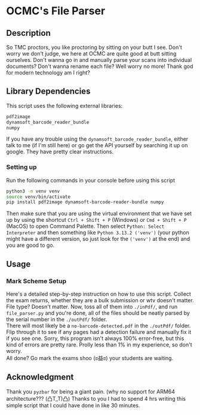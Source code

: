 # OCMC's File Parser
## Description
So TMC proctors, you like proctoring by sitting on your butt I see. Don't worry we don't judge, we here at OCMC are quite good at butt sitting ourselves. Don't wanna go in and manually parse your scans into individual documents? Don't wanna rename each file? Well worry no more! Thank god for modern technology am I right?
## Library Dependencies
This script uses the following external libraries:
```bash
pdf2image
dynamsoft_barcode_reader_bundle
numpy
```
If you have any trouble using the `dynamsoft_barcode_reader_bundle`, either talk to me (if I'm still here) or go get the API yourself by searching it up on google. They have pretty clear instructions.

### Setting up
Run the following commands in your console before using this script
```bash
python3 -m venv venv
source venv/bin/activate
pip install pdf2image dynamsoft-barcode-reader-bundle numpy
```
Then make sure that you are using the virtual environment that we have set up by using the shortcut `Ctrl + Shift + P` (Windows) or `Cmd + Shift + P` (MacOS) to open Command Palette. Then select `Python: Select Interpreter` and then something like `Python 3.13.2 ('venv')` (your python might have a different version, so just look for the `('venv')` at the end) and you are good to go.
## Usage
### Mark Scheme Setup
Here's a detailed step-by-step instruction on how to use this script. Collect the exam returns, whether they are a bulk submission or wtv doesn't matter. File type? Doesn't matter. Now, toss all of them into `./inPdf/`, and run `file_parser.py` and you're done, all of the files should be neatly parsed by the serial number in the `./outPdf/` folder.  
There will most likely be a `no-barcode-detected.pdf` in the `./outPdf/` folder. Flip through it to see if any pages had a detection failure and manually fix it if you see one. Sorry, this program isn't always 100% error-free, but this kind of errors are pretty rare. Prolly less than 1% in my experience, so don't worry.  
All done? Go mark the exams shoo (ಠ益ಠ) your students are waiting.

## Acknowledgment
Thank you `pyzbar` for being a giant pain. (why no support for ARM64 architecture??? (凸T_T)凸) Thanks to you I had to spend 4 hrs writing this simple script that I could have done in like 30 minutes.
